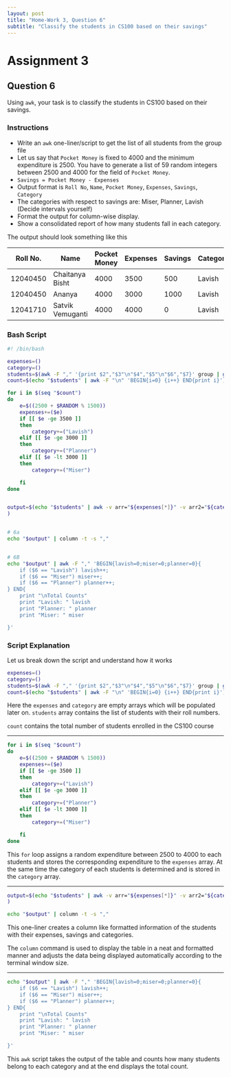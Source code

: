 ```yaml
---
layout: post
title: "Home-Work 3, Question 6"
subtitle: "Classify the students in CS100 based on their savings"
---
```

# Assignment 3

## Question 6
Using `awk`, your task is to classify the students in CS100 based on their savings.

### Instructions
- Write an `awk` one-liner/script to get the list of all students from the group file
- Let us say that `Pocket Money` is fixed to 4000 and the minimum expenditure is 2500. You have to generate a list of 59 random integers between 2500 and 4000 for the field of `Pocket Money`.
- `Savings = Pocket Money - Expenses`
- Output format is `Roll No`, `Name`, `Pocket Money`, `Expenses`, `Savings`, `Category`
- The categories with respect to savings are: Miser, Planner, Lavish (Decide intervals yourself)
- Format the output for column-wise display.
- Show a consolidated report of how many students fall in each category.

The output should look something like this

| Roll No. | Name             | Pocket Money | Expenses | Savings | Category |
|----------|------------------|--------------|----------|---------|----------|
| 12040450 | Chaitanya Bisht  | 4000         | 3500     | 500     | Lavish   |
| 12040450 | Ananya           | 4000         | 3000     | 1000    | Lavish   |
| 12041710 | Satvik Vemuganti | 4000         | 4000     | 0       | Lavish   |


### Bash Script

```bash
#! /bin/bash

expenses=()
category=()
students=$(awk -F "," '{print $2","$3"\n"$4","$5"\n"$6","$7}' group | grep -v "^,")
count=$(echo "$students" | awk -F "\n" 'BEGIN{i=0} {i++} END{print i}')

for i in $(seq "$count")
do
    e=$((2500 + $RANDOM % 1500))
    expenses+=($e)
    if [[ $e -ge 3500 ]]
    then
        category+=("Lavish")
    elif [[ $e -ge 3000 ]]
    then
        category+=("Planner")
    elif [[ $e -lt 3000 ]]
    then
        category+=("Miser")

    fi
done


output=$(echo "$students" | awk -v arr="${expenses[*]}" -v arr2="${category[*]}" -F "," 'BEGIN{i=1;split(arr,list," ");split(arr2,list2," ");print "Roll No.,Name,Pocket Money,Expenses,Savings,Category"} {printf "%d,%s,4000,%d,%d,%s\n",$2,$1,list[i],(4000-list[i]),list2[i];i++}'
)


# 6a
echo "$output" | column -t -s ","


# 6B
echo "$output" | awk -F "," 'BEGIN{lavish=0;miser=0;planner=0}{
    if ($6 == "Lavish") lavish++;
    if ($6 == "Miser") miser++;
    if ($6 == "Planner") planner++;
} END{
    print "\nTotal Counts"
    print "Lavish: " lavish
    print "Planner: " planner
    print "Miser: " miser

}'
```
### Script Explanation
Let us break down the script and understand how it works

```bash
expenses=()
category=()
students=$(awk -F "," '{print $2","$3"\n"$4","$5"\n"$6","$7}' group | grep -v "^,")
count=$(echo "$students" | awk -F "\n" 'BEGIN{i=0} {i++} END{print i}')
```
Here the `expenses` and `category` are empty arrays which will be populated later on. `students` array contains the list of students with their roll numbers.

`count` contains the total number of students enrolled in the CS100 course

---
```bash
for i in $(seq "$count")
do
    e=$((2500 + $RANDOM % 1500))
    expenses+=($e)
    if [[ $e -ge 3500 ]]
    then
        category+=("Lavish")
    elif [[ $e -ge 3000 ]]
    then
        category+=("Planner")
    elif [[ $e -lt 3000 ]]
    then
        category+=("Miser")

    fi
done
```

This `for` loop assigns a random expenditure between 2500 to 4000 to each students and stores the corresponding expenditure to the `expenses` array. At the same time the category of each students is determined and is stored in the `category` array.

---

```bash
output=$(echo "$students" | awk -v arr="${expenses[*]}" -v arr2="${category[*]}" -F "," 'BEGIN{i=1;split(arr,list," ");split(arr2,list2," ");print "Roll No.,Name,Pocket Money,Expenses,Savings,Category"} {printf "%d,%s,4000,%d,%d,%s\n",$2,$1,list[i],(4000-list[i]),list2[i];i++}'
)

echo "$output" | column -t -s ","
```

This one-liner creates a column like formatted information of the students with their expenses, savings and categories.

The `column`  command is used to display the table in a neat and formatted manner and adjusts the data being displayed automatically according to the terminal window size.

---
```bash
echo "$output" | awk -F "," 'BEGIN{lavish=0;miser=0;planner=0}{
    if ($6 == "Lavish") lavish++;
    if ($6 == "Miser") miser++;
    if ($6 == "Planner") planner++;
} END{
    print "\nTotal Counts"
    print "Lavish: " lavish
    print "Planner: " planner
    print "Miser: " miser

}'
```

This `awk` script takes the output of the table and counts how many students belong to each category and at the end displays the total count.

